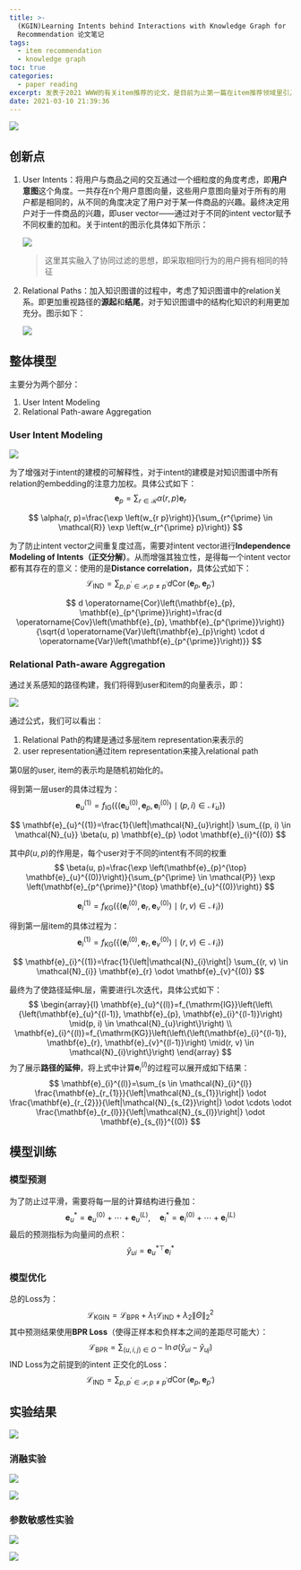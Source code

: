 ```yaml
---
title: >-
  (KGIN)Learning Intents behind Interactions with Knowledge Graph for
  Recommendation 论文笔记
tags:
  - item recommendation
  - knowledge graph
toc: true
categories:
  - paper reading
excerpt: 发表于2021 WWW的有关item推荐的论文，是目前为止第一篇在item推荐领域里引入intent这一变量的论文，是对用户与商品交互的一种细粒度化的建模
date: 2021-03-10 21:39:36
---
```



![](https://gitblog-1302688916.cos.ap-beijing.myqcloud.com/cs224n/202103/10/164234-697608.png)



## 创新点

1.  User Intents：将用户与商品之间的交互通过一个细粒度的角度考虑，即**用户意图**这个角度。一共存在n个用户意图向量，这些用户意图向量对于所有的用户都是相同的，从不同的角度决定了用户对于某一件商品的兴趣。最终决定用户对于一件商品的兴趣，即user vector——通过对于不同的intent vector赋予不同权重的加和。关于intent的图示化具体如下所示：

    ![](https://gitblog-1302688916.cos.ap-beijing.myqcloud.com/cs224n/202103/10/184316-583263.png)

    >   这里其实融入了协同过滤的思想，即采取相同行为的用户拥有相同的特征

    

2.  Relational Paths：加入知识图谱的过程中，考虑了知识图谱中的relation关系。即更加重视路径的**源起**和**结尾**，对于知识图谱中的结构化知识的利用更加充分。图示如下：

    ![](https://gitblog-1302688916.cos.ap-beijing.myqcloud.com/cs224n/202103/10/184623-261058.png)



## 整体模型

主要分为两个部分：

1.  User Intent Modeling 
2.  Relational Path-aware Aggregation

### User Intent Modeling 

![](https://gitblog-1302688916.cos.ap-beijing.myqcloud.com/cs224n/202103/10/185119-153439.png)

为了增强对于intent的建模的可解释性，对于intent的建模是对知识图谱中所有relation的embedding的注意力加权。具体公式如下：
$$
\mathbf{e}_{p}=\sum_{r \in \mathcal{R}} \alpha(r, p) \mathbf{e}_{r}
$$

$$
\alpha(r, p)=\frac{\exp \left(w_{r p}\right)}{\sum_{r^{\prime} \in \mathcal{R}} \exp \left(w_{r^{\prime} p}\right)}
$$

为了防止intent  vector之间重复度过高，需要对intent  vector进行**Independence Modeling of Intents（正交分解）**。从而增强其独立性，是得每一个intent vector都有其存在的意义：使用的是**Distance correlation**，具体公式如下：
$$
\mathcal{L}_{\mathrm{IND}}=\sum_{p, p^{\prime} \in \mathcal{P}, p \neq p^{\prime}} d \operatorname{Cor}\left(\mathbf{e}_{p}, \mathbf{e}_{p^{\prime}}\right)
$$

$$
d \operatorname{Cor}\left(\mathbf{e}_{p}, \mathbf{e}_{p^{\prime}}\right)=\frac{d \operatorname{Cov}\left(\mathbf{e}_{p}, \mathbf{e}_{p^{\prime}}\right)}{\sqrt{d \operatorname{Var}\left(\mathbf{e}_{p}\right) \cdot d \operatorname{Var}\left(\mathbf{e}_{p^{\prime}}\right)}}
$$



### Relational Path-aware Aggregation

通过关系感知的路径构建，我们将得到user和item的向量表示，即：

![](https://gitblog-1302688916.cos.ap-beijing.myqcloud.com/cs224n/202103/10/191622-664834.png)

通过公式，我们可以看出：

1.  Relational Path的构建是通过多层item representation来表示的
2.  user representation通过item representation来接入relational path

第0层的user, item的表示均是随机初始化的。

得到第一层user的具体过程为：
$$
\mathbf{e}_{u}^{(1)}=f_{\mathrm{IG}}\left(\left\{\left(\mathbf{e}_{u}^{(0)}, \mathbf{e}_{p}, \mathbf{e}_{i}^{(0)}\right) \mid(p, i) \in \mathcal{N}_{u}\right\}\right)
$$

$$
\mathbf{e}_{u}^{(1)}=\frac{1}{\left|\mathcal{N}_{u}\right|} \sum_{(p, i) \in \mathcal{N}_{u}} \beta(u, p) \mathbf{e}_{p} \odot \mathbf{e}_{i}^{(0)}
$$

其中$\beta(u, p)$的作用是，每个user对于不同的intent有不同的权重
$$
\beta(u, p)=\frac{\exp \left(\mathbf{e}_{p}^{\top} \mathbf{e}_{u}^{(0)}\right)}{\sum_{p^{\prime} \in \mathcal{P}} \exp \left(\mathbf{e}_{p^{\prime}}^{\top} \mathbf{e}_{u}^{(0)}\right)}
$$

$$
\mathbf{e}_{i}^{(1)}=f_{\mathrm{KG}}\left(\left\{\left(\mathbf{e}_{i}^{(0)}, \mathbf{e}_{r}, \mathbf{e}_{v}^{(0)}\right) \mid(r, v) \in \mathcal{N}_{i}\right\}\right)
$$

得到第一层item的具体过程为：
$$
\mathbf{e}_{i}^{(1)}=f_{\mathrm{KG}}\left(\left\{\left(\mathbf{e}_{i}^{(0)}, \mathbf{e}_{r}, \mathbf{e}_{v}^{(0)}\right) \mid(r, v) \in \mathcal{N}_{i}\right\}\right)
$$

$$
\mathbf{e}_{i}^{(1)}=\frac{1}{\left|\mathcal{N}_{i}\right|} \sum_{(r, v) \in \mathcal{N}_{i}} \mathbf{e}_{r} \odot \mathbf{e}_{v}^{(0)}
$$

最终为了使路径延伸L层，需要进行L次迭代，具体公式如下：
$$
\begin{array}{l}
\mathbf{e}_{u}^{(l)}=f_{\mathrm{IG}}\left(\left\{\left(\mathbf{e}_{u}^{(l-1)}, \mathbf{e}_{p}, \mathbf{e}_{i}^{(l-1)}\right) \mid(p, i) \in \mathcal{N}_{u}\right\}\right) \\
\mathbf{e}_{i}^{(l)}=f_{\mathrm{KG}}\left(\left\{\left(\mathbf{e}_{i}^{(l-1)}, \mathbf{e}_{r}, \mathbf{e}_{v}^{(l-1)}\right) \mid(r, v) \in \mathcal{N}_{i}\right\}\right)
\end{array}
$$
为了展示**路径的延伸**，将上式中计算$\mathbf{e}_{i}^{(l)}$的过程可以展开成如下结果：
$$
\mathbf{e}_{i}^{(l)}=\sum_{s \in \mathcal{N}_{i}^{l}} \frac{\mathbf{e}_{r_{1}}}{\left|\mathcal{N}_{s_{1}}\right|} \odot \frac{\mathbf{e}_{r_{2}}}{\left|\mathcal{N}_{s_{2}}\right|} \odot \cdots \odot \frac{\mathbf{e}_{r_{l}}}{\left|\mathcal{N}_{s_{l}}\right|} \odot \mathbf{e}_{s_{l}}^{(0)}
$$


## 模型训练

### 模型预测

为了防止过平滑，需要将每一层的计算结构进行叠加：
$$
\mathbf{e}_{u}^{*}=\mathbf{e}_{u}^{(0)}+\cdots+\mathbf{e}_{u}^{(L)}, \quad \mathbf{e}_{i}^{*}=\mathbf{e}_{i}^{(0)}+\cdots+\mathbf{e}_{i}^{(L)}
$$
最后的预测指标为向量间的点积：
$$
\hat{y}_{u i}=\mathbf{e}_{u}^{* \top} \mathbf{e}_{i}^{*}
$$


### 模型优化

总的Loss为：
$$
\mathcal{L}_{\mathrm{KGIN}}=\mathcal{L}_{\mathrm{BPR}}+\lambda_{1} \mathcal{L}_{\mathrm{IND}}+\lambda_{2}\|\Theta\|_{2}^{2}
$$
其中预测结果使用**BPR Loss**（使得正样本和负样本之间的差距尽可能大）：
$$
\mathcal{L}_{\mathrm{BPR}}=\sum_{(u, i, j) \in O}-\ln \sigma\left(\hat{y}_{u i}-\hat{y}_{u j}\right)
$$
IND Loss为之前提到的intent 正交化的Loss：
$$
\mathcal{L}_{\mathrm{IND}}=\sum_{p, p^{\prime} \in \mathcal{P}, p \neq p^{\prime}} d \operatorname{Cor}\left(\mathbf{e}_{p}, \mathbf{e}_{p^{\prime}}\right)
$$


## 实验结果

![](https://gitblog-1302688916.cos.ap-beijing.myqcloud.com/cs224n/202103/10/211912-485913.png)



### 消融实验

![](https://gitblog-1302688916.cos.ap-beijing.myqcloud.com/cs224n/202103/10/212010-463947.png)

![](https://gitblog-1302688916.cos.ap-beijing.myqcloud.com/cs224n/202103/10/212027-906875.png)



### 参数敏感性实验

![](https://gitblog-1302688916.cos.ap-beijing.myqcloud.com/cs224n/202103/10/212056-401618.png)

![](https://gitblog-1302688916.cos.ap-beijing.myqcloud.com/cs224n/202103/10/212113-687632.png)